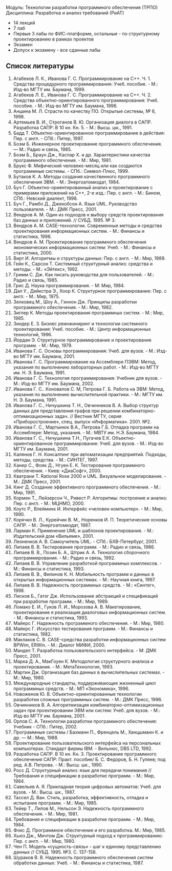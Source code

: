 Модуль: Технологии разработки программного обеспечения (ТРПО)  
Дисциплина: Разработка и анализ требований (РиАТ)  
- 14 лекций
- 7 лаб
- Первые 3 лабы по ФИС-платформе, остальные - по структурному проектированию в рамках проектов
- Экзамен
- Допуск к экзамену - все сданные лабы
## Список литературы
1. Агабеков Л. К., Иванова Г. С. Программирование на C++. Ч. 1. Средства процедурного программирования: Учеб. пособие. - М.: Изд-во МГТУ им. Баумана, 1999.
2. Агабеков Л. Е., Иванова Г. С. Программирование на C++. Ч. 2. Средства объектно-ориентированного программирования: Учеб. пособие. - М.: Изд-во МГТУ им. Баумана, 1996.
3. Аншина М. Л. Страсти по качеству ПО. Открытые системы, № 6, 1998.
4. Артемьев В. И., Строганов В. Ю. Организация диалога в САПР. Разработка САПР: В 10 кн. Кн. 5. - М.: Высш. шк., 1991.
5. Бадд Т. Объектно-ориентированное программирование в действия: Пер. с англ. - СПб.: Питер, 1997.
6. Боэм Б. Инженерное проектирование программного обеспечения. — М.: Радио и связь, 1985.
7. Боэм Б., Браун Дж., Каспар X. и др. Характеристики качества программного обеспечения. - М.: Мир, 1981.
8. Брукс Ф. Мифический человеко-месяц или как создаются программные системы. - СПб.: Символ-Плюс, 1999.
9. Бутаков К. А. Методы создания качественного программного обеспечения ЭВМ. - М.: Энергоатомиздат, 1984.
10. Буч Г. Объектно-ориентированный анализ и проектирование с примерами приложений на C++, 2-е изд.: Пер. с англ. - М.: Бином, СПб.: Невский диалект, 1998.
11. Буч Г., Рамбо Д., Джекобсон А. Язык UML. Руководство пользователя. - М.: ДМК Пресс, 2001.
12. Вендров А. М. Один из подходов к выбору средств проектирования баз данных и приложений. // СУБД. 1995. № 3.
13. Вендров A. M. CASE-технологии. Современные методы и средства проектирования информационных систем. - М.: Финансы и статистика, 1998.
14. Вендров А. М. Проектирование программного обеспечения экономических информационных систем: Учеб. - М.: Финансы и статистика, 2000.
15. Вирт И. Алгоритмы и структуры данных: Пер. с англ. - М.: Мир, 1989.
16. Гейн К., Сарсон Т. Системный структурный анализ: средства и методы. - М.: «Эйтекс», 1992.
17. Гримм С. Дж. Как писать руководства для пользователей. - М.: Радио и связь, 1985.
18. Грис Д. Наука программирования. - М: Мир, 1984.
19. Дал У., Дейкстра Э., Хоор К. Структурное программирование: Пер. с англ. - М.: Мир, 1975.
20. Зелковец М., Шоу А., Гэннон Дж. Принципы разработки программного обеспечения. - М.: Мир, 1982.
21. Зиглер К. Методы проектирования программных систем. - М.: Мир, 1985.
22. Зиндер Е. З. Бизнес реинжиниринг и технологии системного проектирования: Учеб. пособие. - М.: Центр информационных технологий, 1996.
23. Йордан Э. Структурное программирование и проектирование программ. - М.: Мир, 1979.
24. Иванова Г. С. Основы программирования: Учеб. для вузов. - М.: Изд-во МГТУ им. Баумана, 2001.
25. Иванова Г. С. Программирование на Ассемблере ПЭВМ: Метод, указания по выполнению лабораторных работ. - М.: Изд-во МГТУ им. Н. Э. Баумана, 1991.
26. Иванова Г. С. Технология программирования: Учебник для вузов. - М.: Изд-во МГТУ им. Баумана, 2002.
27. Иванова Г. С.. Коновалов С. М, Петрова Г. Б. Работа на ЭВМ: Метод, указания по выполнению вычислительной практики. - М.: МГТУ им. Н. Э. Баумана, 1991.
28. Иванова Г. С., Ничушкина Т. Н., Овчинников В. А. Выбор структур данных для представления графов при решении комбинаторно-оптимизационных задач. // Вестник МГТУ, серия «Приборостроение», спец. выпуск «Информатика». 2001. №2.
29. Иванова Г. С., Мартынюк В.А., Петрова Г.Б. Отладка программ на Ассемблере: Метод, указания. - М.: МВТУ им. Н.Э. Баумана, 1984.
30. Иванова Г. С., Ничушкина Т.Н., Пугачев Е.К. Объектно-ориентированное программирование: Учеб. для вузов. - М.: Изд-во МГТУ им. Баумана, 2001.
31. Калянов Г. Н. Консалтинг при автоматизации предприятий. Подходы, методы, средства. - М.: СИНТЕГ, 1997.
32. Канер С., Фояк Д., Нгуен Е. К. Тестирование программного обеспечения. - Киев: «ДиаСофг», 2000.
33. Кватрани Т. Rational Rose 2000 и UML. Визуальное моделирование. - М.: ДМК Пресс, 2001.
34. Кинг Д. Создание эффективного программного обеспечения. - М.: Мир, 1991.
35. Кормен Т., Лейзерсон Ч., Ривест Р. Алгоритмы: построение и анализ: Пер. с англ. - М.: МЦНМО, 2000.
36. Коутс Р., Влейминк И. Интерфейс «человек-компьютер». - М.: Мир, 1990.
37. Корячко В. Л., Курейчик В. М., Норенков И. П. Теоретические основы САПР. - М.: Энергоатомиздат, 1987.
38. Ларман К. Применение UML и шаблонов проектирования. - М.: Издательский дом «Вильяме», 2001.
39. Леоненков А. В. Самоучитель UML. - СПб.: БХВ-Петербург, 2001.
40. Липаев В. В. Тестирование программ. - М.: Радио и связь, 1986.
41. Липаев В. В., Позин Б. А., Штрик А. А. Технология сборочного программирования. - М.: Радио и связь, 1992.
42. Липаев В. В. Управление разработкой программных комплексов. - М.: Финансы и статистика, 1993.
43. Липаев В. В., Филинов К. Н. Мобильность программ и данных в открытых информационных системах. - М.: Научная книга, 1997.
44. Липаев В. В. Надежность программных средств. - М.: «Синтег», 1998.
45. Лисков Б., Гатэг Дж. Использование абстракций и спецификаций при разработке программ. - М.: Мир, 1989.
46. Ломако Е. И., Гуков Л. И., Морозова А. В. Макетирование, проектирование я реализация диалоговых информационных систем. - М.: Финансы и статистика, 1993.
47. Майерс Г. Надежность программного обеспечения. - М.: Мир, 1980.
48. Майерс Г. Искусство тестирования программ. - М.: Финансы и статистика, 1982.
49. Маклаков С. В. CASE-средства разработки информационных систем BPWim, ERWin. - М.: Диалог МИФИ, 2000.
50. Мандел Т. Разработка пользовательского интерфейса. - М: ДМК Пресс, 2001.
51. Марка Д. А., МакГоуен К. Методология структурного анализа и проектирования. - М.: МетаТехнология, 1993.
52. Мартин Дж. Организация баз данных в вычислительных системах. - М.: Мир, 1980.
53. Международные стандарты, поддерживающие жизненный цикл программных средств. - М.: МП «Экономика», 1996.
54. Новоженов Ю. В. Объектно-ориентированные технологии разработки сложных программных систем. - М.: ДМК Пресс, 1996.
55. Овчинников В. А. Алгоритмизация комбинаторно-оптимизационных задач при проектировании ЭВМ или систем: Учеб. для вузов. - М.: Изд-во МГТУ им. Баумана, 2001.
56. Орлов С. А. Технологии разработки программного обеспечения: Учебник - СПб.: Питер, 2002.
57. Программные системы / Бахманн П., Френцель М., Ханцшманн К. и др. — М.: Мир, 1988.
58. Проектирование пользовательского интерфейса на персональных компьютерах. Стандарт фирмы IBM. - Вильнюс, DBS LTD, 1992.
59. Разработка САПР. В 10 кн. Кн. 3. Проектирование программного обеспечения САПР: Практ. пособие/ Б. С. Федоров, Б. Н. Гуляев; под ред. А.В. Петрова. - М.: Высш. шк., 1990.
60. Росс Д. Структурный анализ: язык для передачи понимания // Требования и спецификации в разработке программ. - М.: Мир, 1984.
61. Савельев А. Я. Прикладная теория цифровых автоматов: Учеб. для вузов. - М.: Высш. шк., 1987.
62. Тассел Д. Ван. Стиль, разработка, эффективность, отладка и испытание программ. - М.: Мир, 1985.
63. Тейер Т., Липов М., Нельсон Э. Надежность программного обеспечения. - М.: Мир, 1981.
64. Требования и спецификации в разработке программ. - М.: Мир, 1984.
65. Фокс Д. Программное обеспечение и его разработка. М.: Мир, 1985.
66. Хьюз Дж., Мичтом Дж. Структурный подход к программированию: Пер. с англ. - М.: Мир, 1980.
67. Чен П. Модель «сущность-связь» - шаг к единому представлению данных // СУБД. 1995. №3. С. 137-158.
68. Шураков В. В. Надежность программного обеспечения систем обработки данных: Учеб. - М.: Финансы и статистика, 1987.